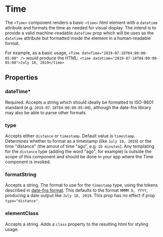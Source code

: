 # Time

The `<Time>` component renders a basic `<time>` html element with a `datetime` attribute and formats the time as needed for visual display. The intend is to provide a valid machine-readable `dateTime` prop which will be uses as the `datetime` attribute but formatted inside the element in a human-readable format.

For example, as a basic usage, `<Time dateTime="2019-07-18T04:00:00-05:00" />` would produce the HTML: `<time datetime="2019-07-18T04:00:00-05:00">July 18, 2019</time>`

## Properties

### dateTime\*

Required. Accepts a string which should ideally be formatted to ISO-8601 standard (e.g. `2019-07-18T04:00:00-05:00`), although the date-fns library may also be able to parse other formats.

### type

Accepts either `distance` or `timestamp`. Default value is `timestamp`. Determines whether to format as a timestamp (like `July 18, 2019`) or the time "distance" (the amout of time "ago", e.g. `10 minutes`). Any templating for the `distance` type (adding the word "ago", for example) is outside the scope of this component and should be done in your app where the Time component is invoked.

### formatString

Accepts a string. The format to use for the `timestamp` type, using the tokens described in [date-fns format](https://date-fns.org/v1.30.1/docs/format). This defaults to the format `MMMM D, YYYY`, producing a date output like `July 18, 2019`. This prop has no effect if prop `type="distance"`.

### elementClass

Accepts a string. Adds a `class` property to the resulting html for styling usage.
